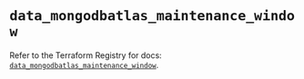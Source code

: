 # `data_mongodbatlas_maintenance_window`

Refer to the Terraform Registry for docs: [`data_mongodbatlas_maintenance_window`](https://registry.terraform.io/providers/mongodb/mongodbatlas/1.35.1/docs/data-sources/maintenance_window).
